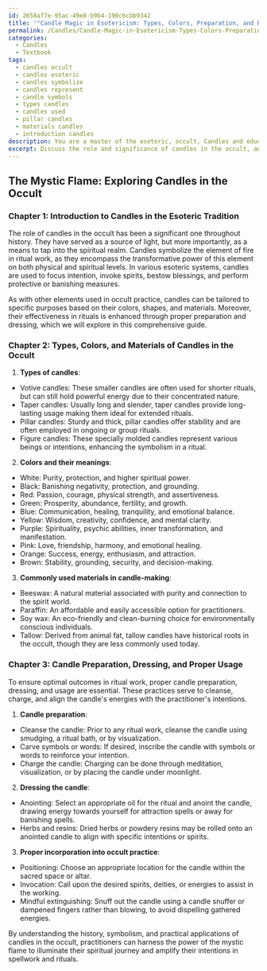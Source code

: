 ```yaml
---
id: 2658af7e-95ac-49e8-b9b4-190c6cbb9342
title: '"Candle Magic in Esotericism: Types, Colors, Preparation, and Ritual Usage"'
permalink: /Candles/Candle-Magic-in-Esotericism-Types-Colors-Preparation-and-Ritual-Usage/
categories:
  - Candles
  - Textbook
tags:
  - candles occult
  - candles esoteric
  - candles symbolize
  - candles represent
  - candle symbols
  - types candles
  - candles used
  - pillar candles
  - materials candles
  - introduction candles
description: You are a master of the esoteric, occult, Candles and education, you have written many textbooks on the subject in ways that provide students with rich and deep understanding of the subject. You are being asked to write textbook-like sections on a topic and you do it with full context, explainability, and reliability in accuracy to the true facts of the topic at hand, in a textbook style that a student would easily be able to learn from, in a rich, engaging, and contextual way. Always include relevant context (such as formulas and history), related concepts, and in a way that someone can gain deep insights from.
excerpt: Discuss the role and significance of candles in the occult, and provide a detailed explanation on the different types of candles, their colors, and materials used in the creation of these candles. Explain how these candles are used in various esoteric rituals and practices, as well as the symbolic meanings associated with the different candle colors and shapes. Additionally, provide guidance on candle preparation, dressing, and proper ways to incorporate them into rituals and spellwork for optimal outcomes.
---
```


## The Mystic Flame: Exploring Candles in the Occult 

### Chapter 1: Introduction to Candles in the Esoteric Tradition

The role of candles in the occult has been a significant one throughout history. They have served as a source of light, but more importantly, as a means to tap into the spiritual realm. Candles symbolize the element of fire in ritual work, as they encompass the transformative power of this element on both physical and spiritual levels. In various esoteric systems, candles are used to focus intention, invoke spirits, bestow blessings, and perform protective or banishing measures.

As with other elements used in occult practice, candles can be tailored to specific purposes based on their colors, shapes, and materials. Moreover, their effectiveness in rituals is enhanced through proper preparation and dressing, which we will explore in this comprehensive guide.

### Chapter 2: Types, Colors, and Materials of Candles in the Occult

1. **Types of candles**:
- Votive candles: These smaller candles are often used for shorter rituals, but can still hold powerful energy due to their concentrated nature.
- Taper candles: Usually long and slender, taper candles provide long-lasting usage making them ideal for extended rituals.
- Pillar candles: Sturdy and thick, pillar candles offer stability and are often employed in ongoing or group rituals.
- Figure candles: These specially molded candles represent various beings or intentions, enhancing the symbolism in a ritual.

2. **Colors and their meanings**:
- White: Purity, protection, and higher spiritual power.
- Black: Banishing negativity, protection, and grounding.
- Red: Passion, courage, physical strength, and assertiveness.
- Green: Prosperity, abundance, fertility, and growth.
- Blue: Communication, healing, tranquility, and emotional balance.
- Yellow: Wisdom, creativity, confidence, and mental clarity.
- Purple: Spirituality, psychic abilities, inner transformation, and manifestation.
- Pink: Love, friendship, harmony, and emotional healing.
- Orange: Success, energy, enthusiasm, and attraction.
- Brown: Stability, grounding, security, and decision-making.

3. **Commonly used materials in candle-making**:
- Beeswax: A natural material associated with purity and connection to the spirit world.
- Paraffin: An affordable and easily accessible option for practitioners.
- Soy wax: An eco-friendly and clean-burning choice for environmentally conscious individuals.
- Tallow: Derived from animal fat, tallow candles have historical roots in the occult, though they are less commonly used today.

### Chapter 3: Candle Preparation, Dressing, and Proper Usage

To ensure optimal outcomes in ritual work, proper candle preparation, dressing, and usage are essential. These practices serve to cleanse, charge, and align the candle's energies with the practitioner's intentions.

1. **Candle preparation**:
- Cleanse the candle: Prior to any ritual work, cleanse the candle using smudging, a ritual bath, or by visualization.
- Carve symbols or words: If desired, inscribe the candle with symbols or words to reinforce your intention.
- Charge the candle: Charging can be done through meditation, visualization, or by placing the candle under moonlight.

2. **Dressing the candle**:
- Anointing: Select an appropriate oil for the ritual and anoint the candle, drawing energy towards yourself for attraction spells or away for banishing spells.
- Herbs and resins: Dried herbs or powdery resins may be rolled onto an anointed candle to align with specific intentions or spirits.

3. **Proper incorporation into occult practice**:
- Positioning: Choose an appropriate location for the candle within the sacred space or altar.
- Invocation: Call upon the desired spirits, deities, or energies to assist in the working.
- Mindful extinguishing: Snuff out the candle using a candle snuffer or dampened fingers rather than blowing, to avoid dispelling gathered energies.

By understanding the history, symbolism, and practical applications of candles in the occult, practitioners can harness the power of the mystic flame to illuminate their spiritual journey and amplify their intentions in spellwork and rituals.
